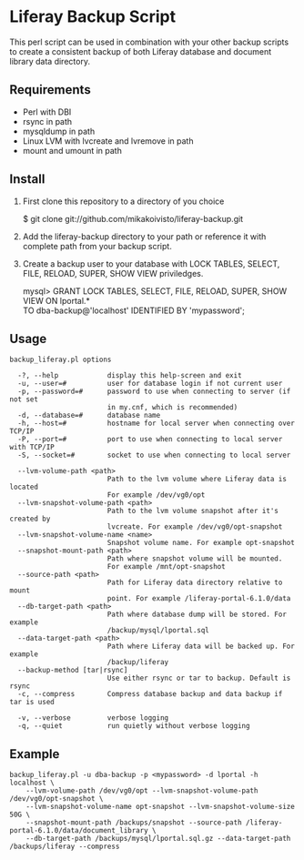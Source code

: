 Liferay Backup Script
======================

This perl script can be used in combination with your other backup scripts to 
create a consistent backup of both Liferay database and document library data
directory.

## Requirements

* Perl with DBI
* rsync in path
* mysqldump in path
* Linux LVM with lvcreate and lvremove in path
* mount and umount in path

## Install

1. First clone this repository to a directory of you choice

	$ git clone git://github.com/mikakoivisto/liferay-backup.git

2. Add the liferay-backup directory to your path or reference it with complete
path from your backup script.

3. Create a backup user to your database with LOCK TABLES, SELECT, FILE, RELOAD,
SUPER, SHOW VIEW priviledges.

	mysql> GRANT LOCK TABLES, SELECT, FILE, RELOAD, SUPER, SHOW VIEW ON lportal.* \
	    TO dba-backup@'localhost' IDENTIFIED BY 'mypassword';

## Usage

	backup_liferay.pl options
		
	  -?, --help			display this help-screen and exit
	  -u, --user=#			user for database login if not current user
	  -p, --password=#		password to use when connecting to server (if not set
							in my.cnf, which is recommended)
	  -d, --database=#		database name
	  -h, --host=#			hostname for local server when connecting over TCP/IP
	  -P, --port=#			port to use when connecting to local server with TCP/IP
	  -S, --socket=#		socket to use when connecting to local server

	  --lvm-volume-path <path>
							Path to the lvm volume where Liferay data is located
							For example /dev/vg0/opt
	  --lvm-snapshot-volume-path <path>
							Path to the lvm volume snapshot after it's created by
							lvcreate. For example /dev/vg0/opt-snapshot
	  --lvm-snapshot-volume-name <name>
							Snapshot volume name. For example opt-snapshot
	  --snapshot-mount-path <path>
							Path where snapshot volume will be mounted. 
							For example /mnt/opt-snapshot
	  --source-path <path>
							Path for Liferay data directory relative to mount
							point. For example /liferay-portal-6.1.0/data
	  --db-target-path <path>
							Path where database dump will be stored. For example
							/backup/mysql/lportal.sql
	  --data-target-path <path>
							Path where Liferay data will be backed up. For example
							/backup/liferay
	  --backup-method [tar|rsync]
							Use either rsync or tar to backup. Default is rsync
	  -c, --compress		Compress database backup and data backup if tar is used

	  -v, --verbose			verbose logging
	  -q, --quiet			run quietly without verbose logging

## Example

	backup_liferay.pl -u dba-backup -p <mypassword> -d lportal -h localhost \
		--lvm-volume-path /dev/vg0/opt --lvm-snapshot-volume-path /dev/vg0/opt-snapshot \
		--lvm-snapshot-volume-name opt-snapshot --lvm-snapshot-volume-size 50G \
		--snapshot-mount-path /backups/snapshot --source-path /liferay-portal-6.1.0/data/document_library \
		--db-target-path /backups/mysql/lportal.sql.gz --data-target-path /backups/liferay --compress

